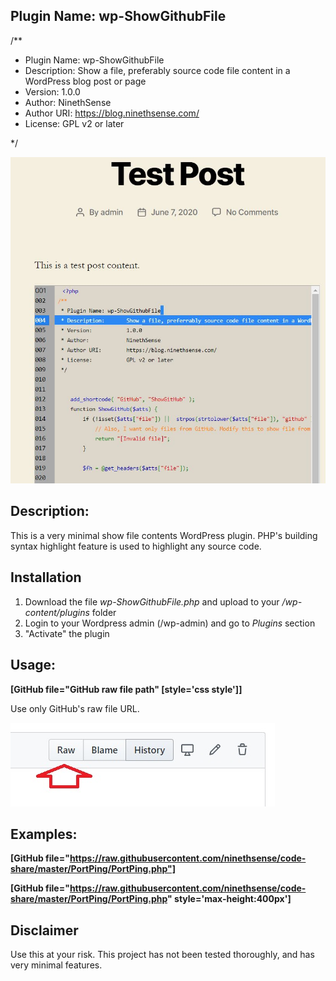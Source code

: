 ## Plugin Name: wp-ShowGithubFile

/**
 * Plugin Name: wp-ShowGithubFile
 * Description:       Show a file, preferably source code file content in a WordPress blog post or page
 * Version:           1.0.0
 * Author:            NinethSense
 * Author URI:        https://blog.ninethsense.com/
 * License:           GPL v2 or later
 
 */
 
 
 ![Screenshot](screenshot.png)

 ## Description:
 This is a very minimal show file contents WordPress plugin. PHP's building syntax highlight feature is used to highlight any source code. 
 
 ## Installation
1. Download the file *wp-ShowGithubFile.php* and upload to your */wp-content/plugins* folder
2. Login to your Wordpress admin (/wp-admin) and go to *Plugins* section
3. "Activate" the plugin
 
 ## Usage:
 **[GitHub file="GitHub raw file path" [style='css style']]**

 Use only GitHub's raw file URL.
 
![](RawFileOnly.jpg)
 
## Examples: 
 
 **[GitHub file="https://raw.githubusercontent.com/ninethsense/code-share/master/PortPing/PortPing.php"]**

 **[GitHub file="https://raw.githubusercontent.com/ninethsense/code-share/master/PortPing/PortPing.php" style='max-height:400px']**

## Disclaimer
 Use this at your risk. This project has not been tested thoroughly, and has very minimal features.